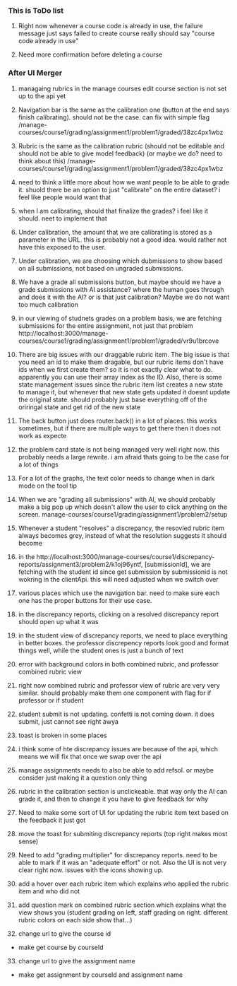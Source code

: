 ### This is ToDo list

1. Right now whenever a course code is already in use, the failure message just says failed to create course
really should say "course code already in use"


2. Need more confirmation before deleting a course




### After UI Merger

1. managaing rubrics in the manage courses edit course section is not set up to the api yet


2. Navigation bar is the same as the calibration one (button at the end says finish calibrating). should not be the case. can fix with simple flag
/manage-courses/course1/grading/assignment1/problem1/graded/38zc4px1wbz

3. Rubric is the same as the calibration rubric (should not be editable and should not be able to give model feedback) (or maybe we do? need to think about this)
/manage-courses/course1/grading/assignment1/problem1/graded/38zc4px1wbz


4. need to think a little more about how we want people to be able to grade it. shuold there be an option to just "calibrate" on the entire dataset? i feel like people would want that

5. when I am calibrating, should that finalize the grades? i feel like it should. neet to implement that

6. Under calibration, the amount that we are calibrating is stored as a parameter in the URL. this is probably not a good idea. would rather not have this exposed to the user. 

7. Under calibration, we are choosing which dubmissions to show based on all submissions, not based on ungraded submissions. 

8. We have a grade all submissions button, but maybe should we have a grade submissions with AI assistance? where the human goes through and does it with the AI? or is that just calibration? Maybe we do not want too much calibration

9. in our viewing of studnets grades on a problem basis, we are fetching submissions for the entire assignment, not just that problem
http://localhost:3000/manage-courses/course1/grading/assignment1/problem1/graded/vr9u1brcove

10. There are big issues with our draggable rubric item. The big issue is that you need an id to make them dragable, but our rubric items don't have ids when we first create them? so it is not exactly clear what to do. apparently you can use their array index as the ID. Also, there is some state management issues since the rubric item list creates a new state to manage it, but whenever that new state gets updated it doesnt update the original state. should probably just base everything off of the oriringal state and get rid of the new state

11. The back button just does router.back() in a lot of places. this works sometimes, but if there are multiple ways to get there then it does not work as expecte


12. the problem card state is not being managed very well right now. this probably needs a large rewrite. i am afraid thats going to be the case for a lot of things

13. For a lot of the graphs, the text color needs to change when in dark mode on the tool tip

14. When we are "grading all submissions" with AI, we should probably make a big pop up which doesn't allow the user to click anything on the screen. 
manage-courses/course1/grading/assignment1/problem2/setup

15. Whenever a student "resolves" a discrepancy, the resovled rubric item always becomes grey, instead of what the resolution suggests it should become

16. in the http://localhost:3000/manage-courses/course1/discrepancy-reports/assignment3/problem2/k1oj96yntf, [submissionId], we are fetching with the student id since get submission by submissionid is not wokring in the clientApi. this will need adjusted when we switch over

17. various places which use the navigation bar. need to make sure each one has the proper buttons for their use case. 

18. in the discrepancy reports, clicking on a resolved discrepancy report should open up what it was

19. in the student view of discrepancy reports, we need to place everything in better boxes. the professor discrepency reports look good and format things well, while the student ones is just a bunch of text

20. error with background colors in both combined rubric, and professor combined rubric view

21. right now combined rubric and professor view of rubric are very very similar. should probably make them one component with flag for if professor or if student

22. student submit is not updating. confetti is not coming down. it does submit, just cannot see right awya

23. toast is broken in some places

24. i think some of hte discrepancy issues are because of the api, which means we will fix that once we swap over the api

25. manage assignments needs to also be able to add refsol. or maybe consider just making it a question only thing

26. rubric in the calibration section is unclickeable. that way only the AI can grade it, and then to change it you have to give feedback for why

27. Need to make some sort of UI for updating the rubric item text based on the feedback it just got

28. move the toast for submiting discrepancy reports (top right makes most sense)

29. Need to add "grading multiplier" for discrepancy reports. need to be able to mark if it was an "adequate effort" or not. Also the UI is not very clear right now. issues with the icons showing up. 

30. add a hover over each rubric item which explains who applied the rubric item and who did not

31. add question mark on combined rubric section which explains what the view shows you (student grading on left, staff grading on right. different rubric colors on each side show that...)

32. change url to give the course id
- make get course by courseId 

33. change url to give the assignment name
- make get assignment by courseId and assignment name